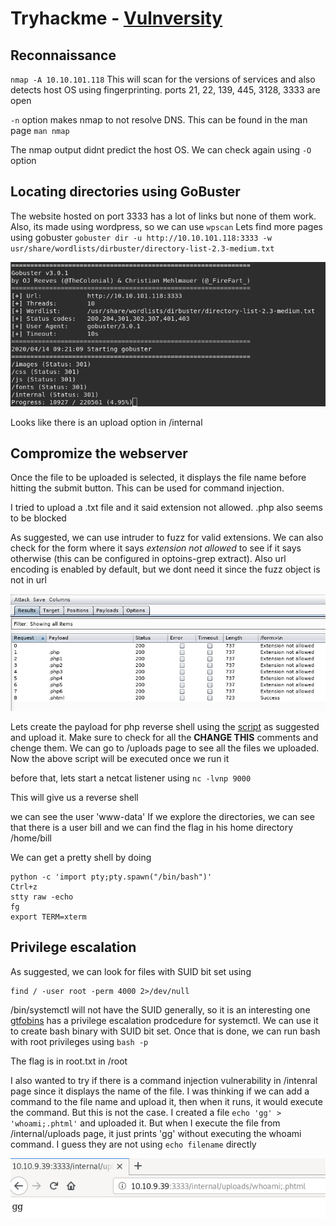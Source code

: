 # Tryhackme - [Vulnversity](https://tryhackme.com/room/vulnversity)

## Reconnaissance

`nmap -A 10.10.101.118`
This will scan for the versions of services and also detects host OS using fingerprinting.
ports 21, 22, 139, 445, 3128, 3333 are open

`-n` option makes nmap to not resolve DNS. This can be found in the man page `man nmap`

The nmap output didnt predict the host OS. We can check again using `-O` option

## Locating directories using GoBuster

The website hosted on port 3333 has a lot of links but none of them work. Also, its made using wordpress, so we can use `wpscan`
Lets find more pages using gobuster
`gobuster dir -u http://10.10.101.118:3333 -w usr/share/wordlists/dirbuster/directory-list-2.3-medium.txt`

![gobuster](https://github.com/noobfromPitt/TryHackMe/blob/master/vulnversity/images/1-gobuster.png)

Looks like there is an upload option in /internal

## Compromize the webserver

Once the file to be uploaded is selected, it displays the file name before hitting the submit button. This can be used for command injection.

I tried to upload a .txt file and it said extension not allowed. .php also seems to be blocked

As suggested, we can use intruder to fuzz for valid extensions. We can also check for the form where it says *extension not allowed* to see if it says otherwise (this can be configured in optoins-grep extract). Also url encoding is enabled by default, but we dont need it since the fuzz object is not in url

![burp-intruder](https://github.com/noobfromPitt/TryHackMe/blob/master/vulnversity/images/2-burp-intruder.png)

Lets create the payload for php reverse shell using the [script](https://raw.githubusercontent.com/pentestmonkey/php-reverse-shell/master/php-reverse-shell.php) as suggested and upload it. Make sure to check for all the **CHANGE THIS** comments and chenge them. We can go to /uploads page to see all the files we uploaded. Now the above script will be executed once we run it

before that, lets start a netcat listener using `nc -lvnp 9000`

This will give us a reverse shell

we can see the user 'www-data'
If we explore the directories, we can see that there is a user bill and we can find the flag in his home directory /home/bill

We can get a pretty shell by doing
```
python -c 'import pty;pty.spawn("/bin/bash")'
Ctrl+z
stty raw -echo
fg
export TERM=xterm
```

## Privilege escalation

As suggested, we can look for files with SUID bit set using
```
find / -user root -perm 4000 2>/dev/null
```
/bin/systemctl will not have the SUID generally, so it is an interesting one
[gtfobins](https://gtfobins.github.io/gtfobins/systemctl/) has a privilege escalation prodcedure for systemctl. We can use it to create bash binary with SUID bit set. Once that is done, we can run bash with root privileges using `bash -p`

The flag is in root.txt in /root


I also wanted to try if there is a command injection vulnerability in /intenral page since it displays the name of the file. I was thinking if we can add a command to the file name and upload it, then when it runs, it would execute the command. But this is not the case.
I created a file `echo 'gg' > 'whoami;.phtml'` and uploaded it. But when I execute the file from /internal/uploads page, it just prints 'gg' without executing the whoami command. I guess they are not using `echo filename` directly

![try](https://github.com/noobfromPitt/TryHackMe/blob/master/vulnversity/images/3-try.png)
